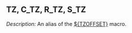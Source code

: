 ---
---
<!-- DISCLAIMER: This file is based on the syslog-ng Open Source Edition documentation https://github.com/balabit/syslog-ng-ose-guides/commit/2f4a52ee61d1ea9ad27cb4f3168b95408fddfdf2 and is used under the terms of The syslog-ng Open Source Edition Documentation License. The file has been modified by Axoflow. -->

## TZ, C_TZ, R_TZ, S_TZ

*Description:* An alias of the [${TZOFFSET}](macro-tzoffset.htm) macro.

